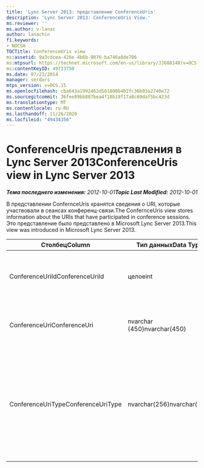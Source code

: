 ```yaml
---
title: 'Lync Server 2013: представление ConferenceUris'
description: 'Lync Server 2013: ConferenceUris View.'
ms.reviewer: ''
ms.author: v-lanac
author: lanachin
f1.keywords:
- NOCSH
TOCTitle: ConferenceUris view
ms:assetid: 9a3cdcea-426e-4b6b-9876-ba746a8de706
ms:mtpsurl: https://technet.microsoft.com/en-us/library/JJ688148(v=OCS.15)
ms:contentKeyID: 49733750
ms.date: 07/23/2014
manager: serdars
mtps_version: v=OCS.15
ms.openlocfilehash: cba643a1992462d501800b4b2fc36b93a2740e72
ms.sourcegitcommit: 36fee89bb887bea4f18b19f17a8c69daf5bc423d
ms.translationtype: MT
ms.contentlocale: ru-RU
ms.lasthandoff: 11/26/2020
ms.locfileid: "49434356"
---
```

# <a name="conferenceuris-view-in-lync-server-2013"></a><span data-ttu-id="66d41-103">ConferenceUris представления в Lync Server 2013</span><span class="sxs-lookup"><span data-stu-id="66d41-103">ConferenceUris view in Lync Server 2013</span></span>

<div data-xmlns="http://www.w3.org/1999/xhtml">

<div class="topic" data-xmlns="http://www.w3.org/1999/xhtml" data-msxsl="urn:schemas-microsoft-com:xslt" data-cs="https://msdn.microsoft.com/">

<div data-asp="https://msdn2.microsoft.com/asp">



</div>

<div id="mainSection">

<div id="mainBody"><span data-ttu-id="66d41-104">

<span> </span></span><span class="sxs-lookup"><span data-stu-id="66d41-104">

<span> </span></span></span>

<span data-ttu-id="66d41-105">_**Тема последнего изменения:** 2012-10-01_</span><span class="sxs-lookup"><span data-stu-id="66d41-105">_**Topic Last Modified:** 2012-10-01_</span></span>

<span data-ttu-id="66d41-106">В представлении ConfernceUris хранятся сведения о URI, которые участвовали в сеансах конференц-связи.</span><span class="sxs-lookup"><span data-stu-id="66d41-106">The ConfernceUris view stores information about the URIs that have participated in conference sessions.</span></span> <span data-ttu-id="66d41-107">Это представление было представлено в Microsoft Lync Server 2013.</span><span class="sxs-lookup"><span data-stu-id="66d41-107">This view was introduced in Microsoft Lync Server 2013.</span></span>


<table>
<colgroup>
<col style="width: 33%" />
<col style="width: 33%" />
<col style="width: 33%" />
</colgroup>
<thead>
<tr class="header">
<th><span data-ttu-id="66d41-108">Столбец</span><span class="sxs-lookup"><span data-stu-id="66d41-108">Column</span></span></th>
<th><span data-ttu-id="66d41-109">Тип данных</span><span class="sxs-lookup"><span data-stu-id="66d41-109">Data Type</span></span></th>
<th><span data-ttu-id="66d41-110">Подробности</span><span class="sxs-lookup"><span data-stu-id="66d41-110">Details</span></span></th>
</tr>
</thead>
<tbody>
<tr class="odd">
<td><p><span data-ttu-id="66d41-111">ConferenceUriId</span><span class="sxs-lookup"><span data-stu-id="66d41-111">ConferenceUriId</span></span></p></td>
<td><p><span data-ttu-id="66d41-112">целое</span><span class="sxs-lookup"><span data-stu-id="66d41-112">int</span></span></p></td>
<td><p><span data-ttu-id="66d41-113">Уникальный номер URI конференции.</span><span class="sxs-lookup"><span data-stu-id="66d41-113">Unique number identifying the conference URI.</span></span></p></td>
</tr>
<tr class="even">
<td><p><span data-ttu-id="66d41-114">ConferenceUri</span><span class="sxs-lookup"><span data-stu-id="66d41-114">ConferenceUri</span></span></p></td>
<td><p><span data-ttu-id="66d41-115">nvarchar (450)</span><span class="sxs-lookup"><span data-stu-id="66d41-115">nvarchar(450)</span></span></p></td>
<td><p><span data-ttu-id="66d41-116">Универсальный код ресурса (URI) Конференции.</span><span class="sxs-lookup"><span data-stu-id="66d41-116">URI of the conference.</span></span></p></td>
</tr>
<tr class="odd">
<td><p><span data-ttu-id="66d41-117">ConferenceUriType</span><span class="sxs-lookup"><span data-stu-id="66d41-117">ConferenceUriType</span></span></p></td>
<td><p><span data-ttu-id="66d41-118">nvarchar(256)</span><span class="sxs-lookup"><span data-stu-id="66d41-118">nvarchar(256)</span></span></p></td>
<td><p><span data-ttu-id="66d41-119">Тип URI конференции.</span><span class="sxs-lookup"><span data-stu-id="66d41-119">Type of conference URI.</span></span> <span data-ttu-id="66d41-120">Для получения дополнительных сведений ознакомьтесь с <a href="lync-server-2013-uritypes-table.md">таблицей UriTypes в Lync Server 2013</a> .</span><span class="sxs-lookup"><span data-stu-id="66d41-120">See the <a href="lync-server-2013-uritypes-table.md">UriTypes table in Lync Server 2013</a> for more information.</span></span></p></td>
</tr>
</tbody>
</table><span data-ttu-id="66d41-121">


</div>

<span> </span>

</div>

</div>

</span><span class="sxs-lookup"><span data-stu-id="66d41-121">


</div>

<span> </span>

</div>

</div>

</span></span></div>

